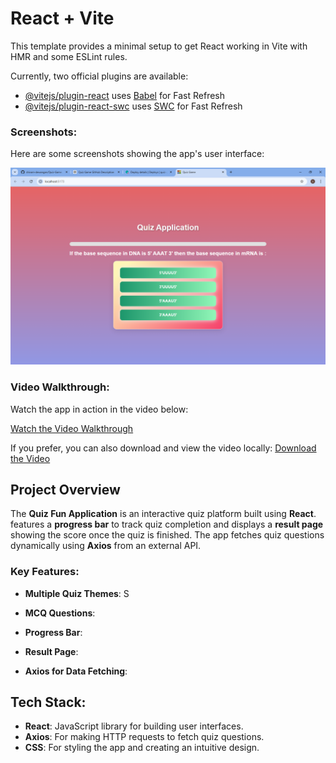 # React + Vite

This template provides a minimal setup to get React working in Vite with HMR and some ESLint rules.

Currently, two official plugins are available:

- [@vitejs/plugin-react](https://github.com/vitejs/vite-plugin-react/blob/main/packages/plugin-react/README.md) uses [Babel](https://babeljs.io/) for Fast Refresh
- [@vitejs/plugin-react-swc](https://github.com/vitejs/vite-plugin-react-swc) uses [SWC](https://swc.rs/) for Fast Refresh
### Screenshots:
Here are some screenshots showing the app's user interface:

![Home Page Screenshot](./src/assets/Quiz%20Game%20-%20Google%20Chrome%202_1_2025%209_56_15%20PM.png)

### Video Walkthrough:
Watch the app in action in the video below:

[Watch the Video Walkthrough](https://www.youtube.com/your-video-link)

If you prefer, you can also download and view the video locally:
[Download the Video](./src/assets/Quiz%20Game%20-%20Google%20Chrome%202_1_2025%209_56_15%20PM.mp4)


## Project Overview
The **Quiz Fun Application** is an interactive quiz platform built using **React**. 
features a **progress bar** to track quiz completion and displays a 
**result page** showing the score once the quiz is finished. 
The app fetches quiz questions dynamically using **Axios** from an external API.

### Key Features:
- **Multiple Quiz Themes**: S

- **MCQ Questions**:

- **Progress Bar**: 

- **Result Page**: 

- **Axios for Data Fetching**: 


## Tech Stack:
- **React**: JavaScript library for building user interfaces.
- **Axios**: For making HTTP requests to fetch quiz questions.
- **CSS**: For styling the app and creating an intuitive design.
